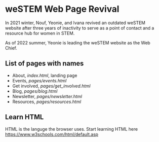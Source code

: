 # weSTEM Web Page Revival 
In 2021 winter, Nouf, Yeonie, and Ivana revived an outdated weSTEM website after three years of inactivity to serve as a point of contact and a resource hub for women in STEM. 

As of 2022 summer, Yeonie is leading the weSTEM website as the Web Chief. 

## List of pages with names
* About, *index.html*, landing page
* Events, *pages/events.html* 
* Get involved,  *pages/get_involved.html* 
* Blog, *pages/blog.html*
* Newsletter, *pages/newsletter.html*
* Resources, *pages/resources.html*

## Learn HTML
HTML is the languge the browser uses. Start learning HTML here
https://www.w3schools.com/html/default.asp 
